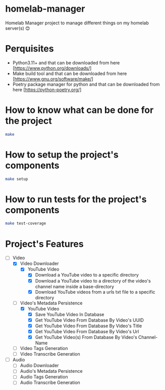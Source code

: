 # homelab-manager

Homelab Manager project to manage different things on my homelab server(s) 😊

# Perquisites

- Python3.11+ and that can be downloaded from here [https://www.python.org/downloads/]
- Make build tool and that can be downloaded from here [https://www.gnu.org/software/make/]
- Poetry package manager for python and that can be downloaded from here [https://python-poetry.org/]

# How to know what can be done for the project

```bash
make
```

# How to setup the project's components

```bash
make setup
```

# How to run tests for the project's components

```bash
make test-coverage
```

# Project's Features

- [ ] Video
  - [x] Video Downloader
    - [x] YouTube Video
      - [x] Download a YouTube video to a specific directory
      - [x] Download a YouTube video to a directory of the video's channel name inside a base-directory
      - [x] Download YouTube videos from a urls txt file to a specific directory
  - [ ] Video's Metadata Persistence
    - [x] YouTube Video
      - [x] Save YouTube Video In Database
      - [x] Get YouTube Video From Database By Video's UUID
      - [x] Get YouTube Video From Database By Video's Title
      - [x] Get YouTube Video From Database By Video's Url
      - [x] Get YouTube Video(s) From Database By Video's Channel-Name
  - [ ] Video Tags Generation
  - [ ] Video Transcribe Generation
- [ ] Audio
  - [ ] Audio Downloader
  - [ ] Audio's Metadata Persistence
  - [ ] Audio Tags Generation
  - [ ] Audio Transcribe Generation
